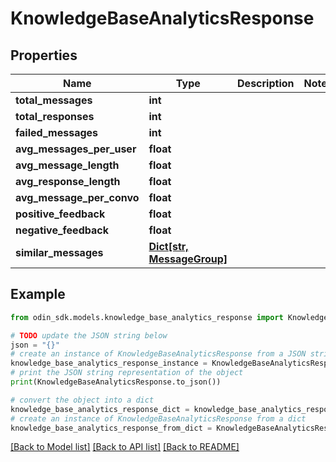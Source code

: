 # KnowledgeBaseAnalyticsResponse


## Properties

Name | Type | Description | Notes
------------ | ------------- | ------------- | -------------
**total_messages** | **int** |  | 
**total_responses** | **int** |  | 
**failed_messages** | **int** |  | 
**avg_messages_per_user** | **float** |  | 
**avg_message_length** | **float** |  | 
**avg_response_length** | **float** |  | 
**avg_message_per_convo** | **float** |  | 
**positive_feedback** | **float** |  | 
**negative_feedback** | **float** |  | 
**similar_messages** | [**Dict[str, MessageGroup]**](MessageGroup.md) |  | 

## Example

```python
from odin_sdk.models.knowledge_base_analytics_response import KnowledgeBaseAnalyticsResponse

# TODO update the JSON string below
json = "{}"
# create an instance of KnowledgeBaseAnalyticsResponse from a JSON string
knowledge_base_analytics_response_instance = KnowledgeBaseAnalyticsResponse.from_json(json)
# print the JSON string representation of the object
print(KnowledgeBaseAnalyticsResponse.to_json())

# convert the object into a dict
knowledge_base_analytics_response_dict = knowledge_base_analytics_response_instance.to_dict()
# create an instance of KnowledgeBaseAnalyticsResponse from a dict
knowledge_base_analytics_response_from_dict = KnowledgeBaseAnalyticsResponse.from_dict(knowledge_base_analytics_response_dict)
```
[[Back to Model list]](../README.md#documentation-for-models) [[Back to API list]](../README.md#documentation-for-api-endpoints) [[Back to README]](../README.md)


